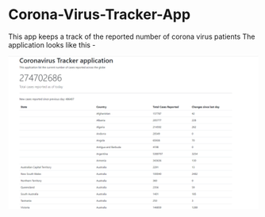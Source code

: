 # Corona-Virus-Tracker-App
This app keeps a track of the reported number of corona virus patients
The application looks like this -

![Screenshot](screenshot.png)
